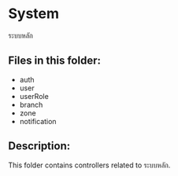 # System

ระบบหลัก

## Files in this folder:

- auth
- user
- userRole
- branch
- zone
- notification

## Description:

This folder contains controllers related to ระบบหลัก.
